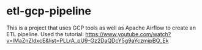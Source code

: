 # etl-gcp-pipeline

This is a project that uses GCP tools as well as Apache Airflow to create an ETL pipeline. 
Used the tutorial: https://www.youtube.com/watch?v=lMaZnZldxcE&list=PLLrA_pU9-Gz2DaQDcY5g9aYczmipBQ_Ek

